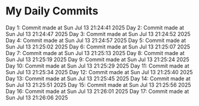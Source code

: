 # My Daily Commits

Day 1: Commit made at Sun Jul 13 21:24:41 2025
Day 2: Commit made at Sun Jul 13 21:24:47 2025
Day 3: Commit made at Sun Jul 13 21:24:52 2025
Day 4: Commit made at Sun Jul 13 21:24:57 2025
Day 5: Commit made at Sun Jul 13 21:25:02 2025
Day 6: Commit made at Sun Jul 13 21:25:07 2025
Day 7: Commit made at Sun Jul 13 21:25:13 2025
Day 8: Commit made at Sun Jul 13 21:25:19 2025
Day 9: Commit made at Sun Jul 13 21:25:24 2025
Day 10: Commit made at Sun Jul 13 21:25:29 2025
Day 11: Commit made at Sun Jul 13 21:25:34 2025
Day 12: Commit made at Sun Jul 13 21:25:40 2025
Day 13: Commit made at Sun Jul 13 21:25:45 2025
Day 14: Commit made at Sun Jul 13 21:25:51 2025
Day 15: Commit made at Sun Jul 13 21:25:56 2025
Day 16: Commit made at Sun Jul 13 21:26:01 2025
Day 17: Commit made at Sun Jul 13 21:26:06 2025
